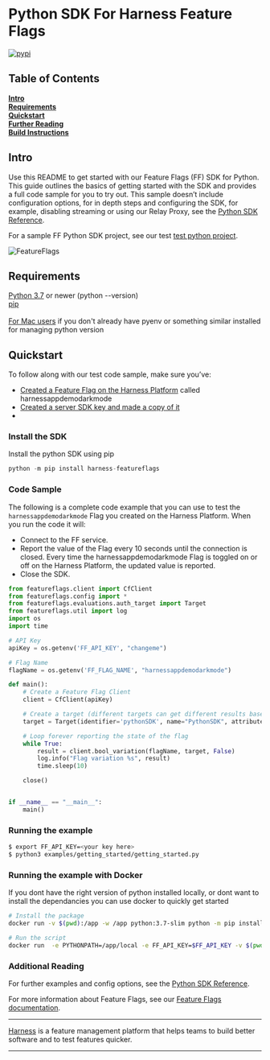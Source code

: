 Python SDK For Harness Feature Flags
========================

[![pypi](https://img.shields.io/pypi/v/harness-featureflags.svg)](https://pypi.python.org/pypi/harness-featureflags)

## Table of Contents
**[Intro](#Intro)**<br>
**[Requirements](#Requirements)**<br>
**[Quickstart](#Quickstart)**<br>
**[Further Reading](docs/further_reading.md)**<br>
**[Build Instructions](docs/build.md)**<br>


## Intro

Use this README to get started with our Feature Flags (FF) SDK for Python. This guide outlines the basics of getting started with the SDK and provides a full code sample for you to try out. 
This sample doesn’t include configuration options, for in depth steps and configuring the SDK, for example, disabling streaming or using our Relay Proxy, see the  [Python SDK Reference](https://ngdocs.harness.io/article/hwoxb6x2oe-python-sdk-reference).

For a sample FF Python SDK project, see our test [test python project](examples/getting_started/getting_started.py).

![FeatureFlags](https://github.com/harness/ff-python-server-sdk/raw/main/docs/images/ff-gui.png)

## Requirements

[Python 3.7](https://www.python.org/downloads/) or newer (python --version)<br>
[pip](https://packaging.python.org/en/latest/tutorials/installing-packages/#id12)<br>
<br>
[For Mac users](https://opensource.com/article/19/5/python-3-default-mac) if you don't already have pyenv or something similar installed for managing python version<br>


## Quickstart
To follow along with our test code sample, make sure you’ve:

- [Created a Feature Flag on the Harness Platform](https://ngdocs.harness.io/article/1j7pdkqh7j-create-a-feature-flag) called harnessappdemodarkmode
- [Created a server SDK key and made a copy of it](https://ngdocs.harness.io/article/1j7pdkqh7j-create-a-feature-flag#step_3_create_an_sdk_key)
- 
### Install the SDK
Install the python SDK using pip
```python
python -m pip install harness-featureflags
```

### Code Sample
The following is a complete code example that you can use to test the `harnessappdemodarkmode` Flag you created on the Harness Platform. When you run the code it will:
- Connect to the FF service.
- Report the value of the Flag every 10 seconds until the connection is closed. Every time the harnessappdemodarkmode Flag is toggled on or off on the Harness Platform, the updated value is reported. 
- Close the SDK.

```python
from featureflags.client import CfClient
from featureflags.config import *
from featureflags.evaluations.auth_target import Target
from featureflags.util import log
import os
import time

# API Key
apiKey = os.getenv('FF_API_KEY', "changeme")

# Flag Name
flagName = os.getenv('FF_FLAG_NAME', "harnessappdemodarkmode")

def main():    
    # Create a Feature Flag Client
    client = CfClient(apiKey)

    # Create a target (different targets can get different results based on rules.  This include a custom attribute 'location')
    target = Target(identifier='pythonSDK', name="PythonSDK", attributes={"location": "emea"})

    # Loop forever reporting the state of the flag
    while True:
        result = client.bool_variation(flagName, target, False)
        log.info("Flag variation %s", result)
        time.sleep(10)

    close()


if __name__ == "__main__":
    main()
```

### Running the example

```bash
$ export FF_API_KEY=<your key here>
$ python3 examples/getting_started/getting_started.py
```

### Running the example with Docker
If you dont have the right version of python installed locally, or dont want to install the dependancies you can
use docker to quickly get started

```bash
# Install the package
docker run -v $(pwd):/app -w /app python:3.7-slim python -m pip install -t ./local  harness-featureflags

# Run the script
docker run  -e PYTHONPATH=/app/local -e FF_API_KEY=$FF_API_KEY -v $(pwd):/app -w /app python:3.7-slim python examples/getting_started/getting_started.py
```

### Additional Reading

For further examples and config options, see the [Python SDK Reference](https://ngdocs.harness.io/article/hwoxb6x2oe-python-sdk-reference).

For more information about Feature Flags, see our [Feature Flags documentation](https://ngdocs.harness.io/article/0a2u2ppp8s-getting-started-with-feature-flags).

-------------------------
[Harness](https://www.harness.io/) is a feature management platform that helps teams to build better software and to
test features quicker.

-------------------------

